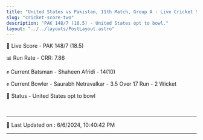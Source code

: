 ```yaml
---
title: "United States vs Pakistan, 11th Match, Group A - Live Cricket Score"
slug: "cricket-score-two"
description: "PAK 148/7 (18.5) - United States opt to bowl."
layout: "../../layouts/PostLayout.astro"
---
```


🔴 Live Score - PAK 148/7 (18.5)  

📊 Run Rate - CRR: 7.86  

✊ Current Batsman - Shaheen Afridi - 14(10)  

✊ Current Bowler - Saurabh Netravalkar - 3.5 Over 17 Run - 2 Wicket  

📑 Status - United States opt to bowl

<br />

***

📝 Last Updated on : 6/6/2024, 10:40:42 PM

***


